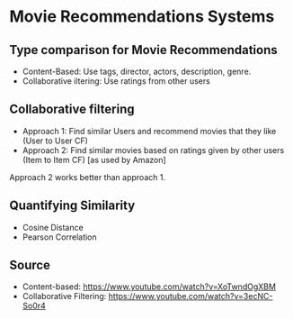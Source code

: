 # Movie Recommendations Systems

## Type comparison for Movie Recommendations

* Content-Based: Use tags, director, actors, description, genre.
* Collaborative iltering: Use ratings from other users

## Collaborative filtering
* Approach 1: Find similar Users and recommend movies that they like (User to User CF)
* Approach 2: Find similar movies based on ratings given by other users (Item to Item CF) [as used by Amazon]

Approach 2 works better than approach 1.

## Quantifying Similarity

* Cosine Distance
* Pearson Correlation

## Source
* Content-based: https://www.youtube.com/watch?v=XoTwndOgXBM
* Collaborative Filtering: https://www.youtube.com/watch?v=3ecNC-So0r4
